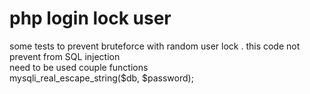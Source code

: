 # php login lock user


some tests to prevent bruteforce with random user lock . 
this code not prevent from SQL injection   
need to be used couple functions  
mysqli_real_escape_string($db, $password);
